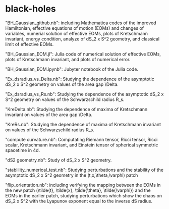 # black-holes


"BH_Gaussian_github.nb": including Mathematica codes of the improved Hamiltonian, effective equations of motion (EOMs) and changes of variables, numerial solution of effective EOMs, plots of Kretschmann invariant, energy condition, analyze of dS_2 x S^2 geometry, and classical limit of effective EOMs.

"BH_Gaussian_EOM.jl": Julia code of numerical solution of effective EOMs, plots of Kretschmann invariant, and plots of numerical error.

"BH_Gaussian_EOM.ipynb": Jubyter notebook of the Julia code.

"Ex_dsradius_vs_Delta.nb": Studying the dependence of the asymptotic dS_2 x S^2 geometry on values of the area gap \Delta.

"Ex_dsradius_vs_Rs.nb": Studying the dependence of the asymptotic dS_2 x S^2 geometry on values of the Schwarzschild radius R_s.

"KreDelta.nb": Studying the dependence of maxima of Kretschmann invariant on values of the area gap \Delta.

"KreRs.nb": Studying the dependence of maxima of Kretschmann invariant on values of the Schwarzschild radius R_s.

"compute curvature.nb": Computating Riemann tensor, Ricci tensor, Ricci scalar, Kretschmann invariant, and Einstein tensor of spherical symmetric spacetime in 4d.

"dS2 geometry.nb": Study of dS_2 x S^2 geometry.

"stablility_numerical_test.nb": Studying perturbations and the stability of the asymptotic dS_2 x S^2 geometry in the (t,x,\theta,\varphi) patch

"flip_orientation.nb": including verifying the mapping between the EOMs in the new patch (\tilde{t}, \tilde{x}, \tilde{\theta}, \tilde{\varphi}) and the EOMs in the earlier patch, studying perturbations which show the chaos on dS_2 x S^2 with the Lyapunov exponent equal to the inverse dS radius. 

